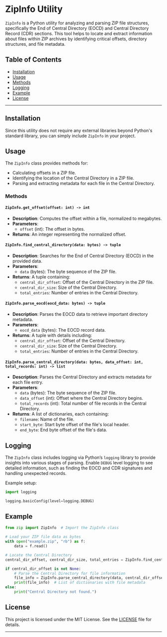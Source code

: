 # ZipInfo Utility

`ZipInfo` is a Python utility for analyzing and parsing ZIP file structures, specifically the End of Central Directory (EOCD) and Central Directory Record (CDR) sections. This tool helps to locate and extract information about files within ZIP archives by identifying critical offsets, directory structures, and file metadata.

## Table of Contents
- [Installation](#installation)
- [Usage](#usage)
- [Methods](#methods)
- [Logging](#logging)
- [Example](#example)
- [License](#license)

---

## Installation

Since this utility does not require any external libraries beyond Python's standard library, you can simply include `ZipInfo` in your project.

## Usage

The `ZipInfo` class provides methods for:
- Calculating offsets in a ZIP file.
- Identifying the location of the Central Directory in a ZIP file.
- Parsing and extracting metadata for each file in the Central Directory.

### Methods

#### `ZipInfo.get_offset(offset: int) -> int`
- **Description**: Computes the offset within a file, normalized to megabytes.
- **Parameters**:
  - `offset` (int): The offset in bytes.
- **Returns**: An integer representing the normalized offset.

#### `ZipInfo.find_central_directory(data: bytes) -> tuple`
- **Description**: Searches for the End of Central Directory (EOCD) in the provided data.
- **Parameters**:
  - `data` (bytes): The byte sequence of the ZIP file.
- **Returns**: A tuple containing:
  - `central_dir_offset`: Offset of the Central Directory in the ZIP file.
  - `central_dir_size`: Size of the Central Directory.
  - `total_entries`: Number of entries in the Central Directory.

#### `ZipInfo.parse_eocd(eocd_data: bytes) -> tuple`
- **Description**: Parses the EOCD data to retrieve important directory metadata.
- **Parameters**:
  - `eocd_data` (bytes): The EOCD record data.
- **Returns**: A tuple with details including:
  - `central_dir_offset`: Offset of the Central Directory.
  - `central_dir_size`: Size of the Central Directory.
  - `total_entries`: Number of entries in the Central Directory.

#### `ZipInfo.parse_central_directory(data: bytes, data_offset: int, total_records: int) -> list`
- **Description**: Parses the Central Directory and extracts metadata for each file entry.
- **Parameters**:
  - `data` (bytes): The byte sequence of the ZIP file.
  - `data_offset` (int): Offset where the Central Directory begins.
  - `total_records` (int): Total number of file records in the Central Directory.
- **Returns**: A list of dictionaries, each containing:
  - `filename`: Name of the file.
  - `start_byte`: Start byte offset of the file's local header.
  - `end_byte`: End byte offset of the file's data.

## Logging

The `ZipInfo` class includes logging via Python’s `logging` library to provide insights into various stages of parsing. Enable `DEBUG` level logging to see detailed information, such as finding the EOCD and CDR signatures and handling unexpected records.

Example setup:

```python
import logging

logging.basicConfig(level=logging.DEBUG)
```

## Example

```python
from zip import ZipInfo  # Import the ZipInfo class

# Load your ZIP file data as bytes
with open("example.zip", "rb") as f:
    data = f.read()

# Locate the Central Directory
central_dir_offset, central_dir_size, total_entries = ZipInfo.find_central_directory(data)

if central_dir_offset is not None:
    # Parse the Central Directory for file information
    file_info = ZipInfo.parse_central_directory(data, central_dir_offset, total_entries)
    print(file_info)  # List of dictionaries with file metadata
else:
    print("Central Directory not found.")
```

## License

This project is licensed under the MIT License. See the [LICENSE](https://github.com/r0uted/zipinfo/blob/main/LICENSE) file for details.

---